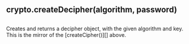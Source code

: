 ## crypto.createDecipher(algorithm, password)

## 

Creates and returns a decipher object, with the given algorithm and
key. This is the mirror of the \[createCipher()\]\[\] above.